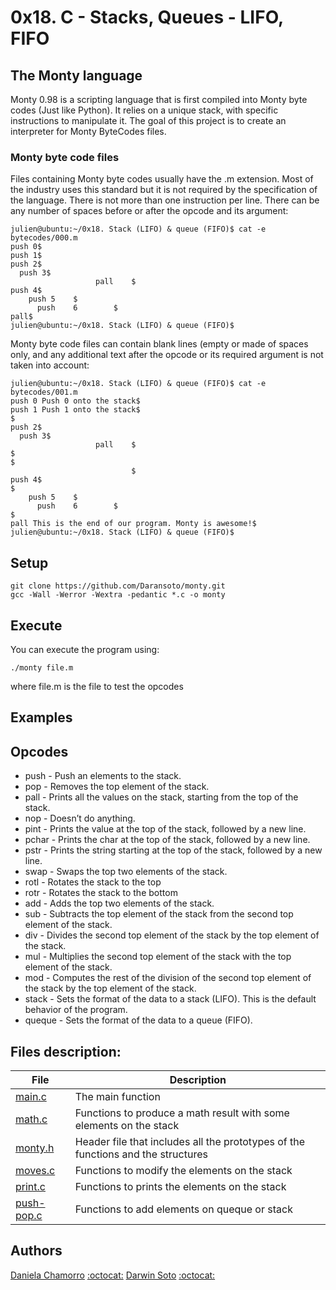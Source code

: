 # 0x18. C - Stacks, Queues - LIFO, FIFO

## The Monty language
Monty 0.98 is a scripting language that is first compiled into Monty byte codes (Just like Python). It relies on a unique stack, with specific instructions to manipulate it. The goal of this project is to create an interpreter for Monty ByteCodes files.

### Monty byte code files

Files containing Monty byte codes usually have the .m extension. Most of the industry uses this standard but it is not required by the specification of the language. There is not more than one instruction per line. There can be any number of spaces before or after the opcode and its argument:

```
julien@ubuntu:~/0x18. Stack (LIFO) & queue (FIFO)$ cat -e bytecodes/000.m
push 0$
push 1$
push 2$
  push 3$
                   pall    $
push 4$
    push 5    $
      push    6        $
pall$
julien@ubuntu:~/0x18. Stack (LIFO) & queue (FIFO)$
```

Monty byte code files can contain blank lines (empty or made of spaces only, and any additional text after the opcode or its required argument is not taken into account:
```
julien@ubuntu:~/0x18. Stack (LIFO) & queue (FIFO)$ cat -e bytecodes/001.m
push 0 Push 0 onto the stack$
push 1 Push 1 onto the stack$
$
push 2$
  push 3$
                   pall    $
$
$
                           $
push 4$
$
    push 5    $
      push    6        $
$
pall This is the end of our program. Monty is awesome!$
julien@ubuntu:~/0x18. Stack (LIFO) & queue (FIFO)$
```
## Setup

```
git clone https://github.com/Daransoto/monty.git
gcc -Wall -Werror -Wextra -pedantic *.c -o monty
```

## Execute
You can execute the program using:
```
./monty file.m
```
where file.m is the file to test the opcodes

## Examples


## Opcodes

* push - Push an elements to the stack.
* pop - Removes the top element of the stack.
* pall - Prints all the values on the stack, starting from the top of the stack.
* nop - Doesn’t do anything.
* pint - Prints the value at the top of the stack, followed by a new line.
* pchar - Prints the char at the top of the stack, followed by a new line.
* pstr - Prints the string starting at the top of the stack, followed by a new line.
* swap - Swaps the top two elements of the stack.
* rotl - Rotates the stack to the top
* rotr - Rotates the stack to the bottom
* add - Adds the top two elements of the stack.
* sub - Subtracts the top element of the stack from the second top element of the stack.
* div - Divides the second top element of the stack by the top element of the stack.
* mul - Multiplies the second top element of the stack with the top element of the stack.
* mod - Computes the rest of the division of the second top element of the stack by the top element of the stack.
* stack - Sets the format of the data to a stack (LIFO). This is the default behavior of the program.
* queque - Sets the format of the data to a queue (FIFO).



## Files description:

| File | Description |
| ------ | ------ |
| [main.c](https://github.com/Daransoto/monty/blob/master/main.c) | The main function |
| [math.c](https://github.com/Daransoto/monty/blob/master/math.c) | Functions to produce a math result with some elements on the stack|
| [monty.h](https://github.com/Daransoto/monty/blob/master/monty.h) | Header file that includes all the prototypes of the functions and the structures |
| [moves.c](https://github.com/Daransoto/monty/blob/master/moves.c) | Functions to modify the elements on the stack |
| [print.c](https://github.com/Daransoto/monty/blob/master/print.c) | Functions to prints the elements on the stack |
| [push-pop.c](https://github.com/Daransoto/monty/blob/master/push-pop.c) | Functions to add elements on queque or stack |

## Authors

[Daniela Chamorro](https://www.linkedin.com/in/daniela-alexandra-chamorro-guerrero-666805a1/) [:octocat:](https://github.com/dalexach)
[Darwin Soto](https://www.linkedin.com/in/darwin-soto-6b41a6105/) [:octocat:](https://github.com/Daransoto)
